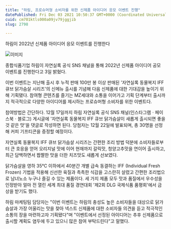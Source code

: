 ```yaml
---
title: "하림, 프로슈머형 소비자를 위한 신제품 아이디어 응모 이벤트 진행"
datePublished: Fri Dec 03 2021 10:50:37 GMT+0000 (Coordinated Universal Time)
cuid: cm701ktls000a09jv79jggjib
slug: 2798

---
```



하림이 2022년 신제품 아이디어 응모 이벤트를 진행한다

![이미지](https://cdn.hashnode.com/res/hashnode/image/upload/v1739251735710/d87cc1dc-8bad-43b0-b885-46e47bee72d5.jpeg)

종합식품기업 하림이 자연실록 공식 SNS 채널을 통해 2022년 신제품 아이디어 공모 이벤트를 진행한다고 3일 밝혔다.

이번 이벤트는 지난해 출시 후 누적 판매 100만 봉 이상 판매된 '자연실록 동물복지 IFF 큐브 닭가슴살 시리즈'의 신메뉴 출시를 기념해 다음 신제품에 대한 기대감을 높이기 위해 기획됐다. 참여형 콘텐츠를 즐기는 MZ세대와 소통을 이어가고 기획 단계부터 출시까지 적극적으로 다양한 아이디어를 제시하는 프로슈머형 소비자를 위한 이벤트다.

참여방법은 간단하다. 12월 17일까지 하림 자연실록 공식 SNS 채널(인스타그램ㆍ페이스북ㆍ블로그) 게시글에 '자연실록 동물복지 IFF 큐브 닭가슴살이 새롭게 출시되면 좋을 것 같은 맛'을 댓글로 작성하면 된다. 당첨자는 12월 22일에 발표되며, 총 30명을 선정해 커피 기프티콘을 증정할 예정이다.

자연실록 동물복지 IFF 큐브 닭가슴살 시리즈는 간편한 조리 방법 덕분에 소비자들로부터 큰 호응을 얻어 오리지널 맛에 이어 현재까지 갈릭맛, 청양고추맛을 연이어 출시하고, 최근 담백하면서 짭짤한 맛을 더한 치즈맛도 새롭게 선보였다.

닭가슴살을 영하 35℃ 이하에서 40분간 개별 급속 동결하는 IFF (Individual Fresh Frozen) 기법을 적용해 신선한 육질과 촉촉한 식감을 고스란히 살렸고 간편한 조리법으로 남녀노소 누구나 즐길 수 있는 제품이다. 세 가지 제품 모두 맛과 품질에서 우수성을 인정받아 얼마 전 열린 세계 최대 품질 경연대회 '제2회 DLG 국제식품 품평회'에서 금상을 받기도 했다.

하림 마케팅팀 담당자는 "이번 이벤트는 하림의 충성도 높은 소비자들을 대상으로 닭가슴살과 가장 어울리는 맛을 찾아 넥스트 신제품에 대한 소비자들 의견을 듣고 적극적인 소통의 장을 마련하고자 기획됐다"며 "이벤트에서 선정된 아이디어는 추후 신제품으로 출시할 계획도 염두에 두고 있으니 많은 참여 부탁드린다"고 말했다.